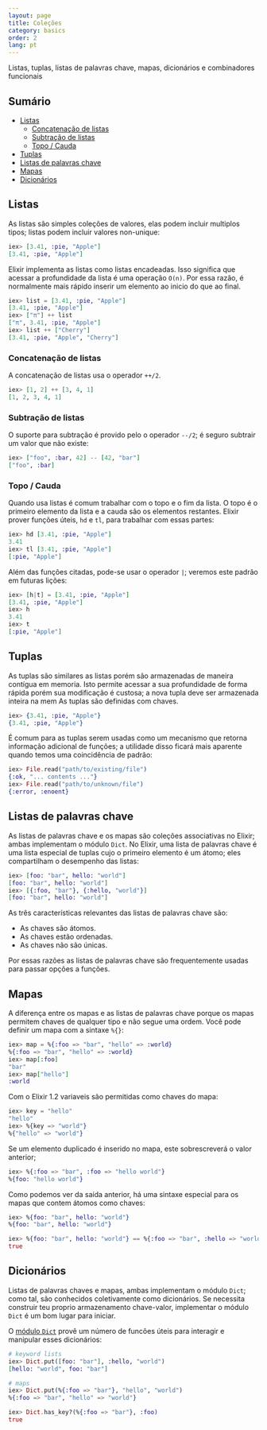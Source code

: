 ```yaml
---
layout: page
title: Coleções
category: basics
order: 2
lang: pt
---
```


Listas, tuplas, listas de palavras chave, mapas, dicionários e combinadores funcionais

## Sumário

- [Listas](#listas)
	- [Concatenação de listas](#concatenacao-de-listas)
	- [Subtração de listas](#subtracao-de-listas)
	- [Topo / Cauda](#topo--cauda)
- [Tuplas](#tuplas)
- [Listas de palavras chave](#listas-de-palavras-chave)
- [Mapas](#mapas)
- [Dicionários](#dicionarios)

## Listas

As listas são simples coleções de valores, elas podem incluir multiplos tipos; listas podem incluir valores non-unique:

```elixir
iex> [3.41, :pie, "Apple"]
[3.41, :pie, "Apple"]
```

Elixir implementa as listas como listas encadeadas. Isso significa que acessar a profundidade da lista é uma operação `O(n)`. Por essa razão, é normalmente mais rápido inserir um elemento ao inicio do que ao final.

```elixir
iex> list = [3.41, :pie, "Apple"]
[3.41, :pie, "Apple"]
iex> ["π"] ++ list
["π", 3.41, :pie, "Apple"]
iex> list ++ ["Cherry"]
[3.41, :pie, "Apple", "Cherry"]
```


### Concatenação de listas

A concatenação de listas usa o operador `++/2`.

```elixir
iex> [1, 2] ++ [3, 4, 1]
[1, 2, 3, 4, 1]
```

### Subtração de listas

O suporte para subtração é provido pelo o operador `--/2`; é seguro subtrair um valor que não existe:

```elixir
iex> ["foo", :bar, 42] -- [42, "bar"]
["foo", :bar]
```

### Topo / Cauda

Quando usa listas é comum trabalhar com o topo e o fim da lista. O topo é o primeiro elemento da lista e a cauda são os elementos restantes. Elixir prover funções úteis,  `hd` e `tl`, para trabalhar com essas partes:

```elixir
iex> hd [3.41, :pie, "Apple"]
3.41
iex> tl [3.41, :pie, "Apple"]
[:pie, "Apple"]
```
Além das funções citadas, pode-se usar o operador `|`; veremos este padrão em futuras lições:

```elixir
iex> [h|t] = [3.41, :pie, "Apple"]
[3.41, :pie, "Apple"]
iex> h
3.41
iex> t
[:pie, "Apple"]
```

## Tuplas

As tuplas são similares as listas porém são armazenadas de maneira contígua em memoria. Isto permite acessar a sua profundidade de forma rápida porém sua modificação é custosa; a nova tupla deve ser armazenada inteira na mem As tuplas são definidas com chaves.

```elixir
iex> {3.41, :pie, "Apple"}
{3.41, :pie, "Apple"}
```

É comum para as tuplas serem usadas como um mecanismo que retorna informação adicional de funções; a utilidade disso ficará mais aparente quando temos uma coincidência de padrão:

```elixir
iex> File.read("path/to/existing/file")
{:ok, "... contents ..."}
iex> File.read("path/to/unknown/file")
{:error, :enoent}
```

## Listas de palavras chave

As listas de palavras chave e os mapas são coleções associativas no Elixir; ambas implementam o módulo `Dict`. No Elixir, uma lista de palavras chave é uma lista especial de tuplas cujo o primeiro elemento é um átomo; eles compartilham o desempenho das listas:

```elixir
iex> [foo: "bar", hello: "world"]
[foo: "bar", hello: "world"]
iex> [{:foo, "bar"}, {:hello, "world"}]
[foo: "bar", hello: "world"]
```

As três características relevantes das listas de palavras chave são:

+ As chaves são átomos.
+ As chaves estão ordenadas.
+ As chaves não são únicas.

Por essas razões as listas de palavras chave são frequentemente usadas para passar opções a funções.

## Mapas

A diferença entre os mapas e as listas de palavras chave porque os mapas permitem chaves de qualquer tipo e não segue uma ordem. Você pode definir um mapa com a sintaxe `%{}`:

```elixir
iex> map = %{:foo => "bar", "hello" => :world}
%{:foo => "bar", "hello" => :world}
iex> map[:foo]
"bar"
iex> map["hello"]
:world
```

Com o Elixir 1.2 variaveis são permitidas como chaves do mapa:

```elixir
iex> key = "hello"
"hello"
iex> %{key => "world"}
%{"hello" => "world"}
```

Se um elemento duplicado é inserido no mapa, este sobrescreverá o valor anterior;

```elixir
iex> %{:foo => "bar", :foo => "hello world"}
%{foo: "hello world"}
```

Como podemos ver da saída anterior, há uma sintaxe especial para os mapas que contem átomos como chaves:

```elixir
iex> %{foo: "bar", hello: "world"}
%{foo: "bar", hello: "world"}

iex> %{foo: "bar", hello: "world"} == %{:foo => "bar", :hello => "world"}
true
```

## Dicionários

Listas de palavras chaves e mapas, ambas implementam o módulo `Dict`; como tal, são conhecidos coletivamente como dicionários. Se necessita construir teu proprio armazenamento chave-valor, implementar o módulo `Dict` é um bom lugar para iniciar.

O [módulo `Dict`](http://elixir-lang.org/docs/stable/elixir/#!Dict.html) provê um número de funcões úteis para interagir e manipular esses dicionários:

```elixir
# keyword lists
iex> Dict.put([foo: "bar"], :hello, "world")
[hello: "world", foo: "bar"]

# maps
iex> Dict.put(%{:foo => "bar"}, "hello", "world")
%{:foo => "bar", "hello" => "world"}

iex> Dict.has_key?(%{:foo => "bar"}, :foo)
true
```
